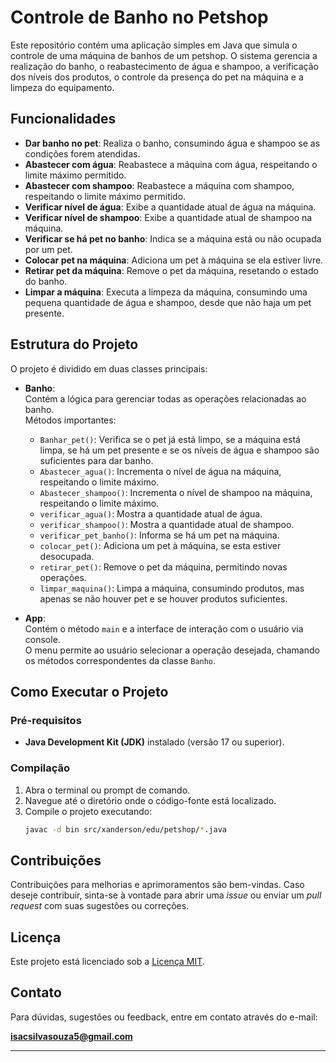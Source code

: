 # Controle de Banho no Petshop

Este repositório contém uma aplicação simples em Java que simula o controle de uma máquina de banhos de um petshop. O sistema gerencia a realização do banho, o reabastecimento de água e shampoo, a verificação dos níveis dos produtos, o controle da presença do pet na máquina e a limpeza do equipamento.

## Funcionalidades

- **Dar banho no pet**: Realiza o banho, consumindo água e shampoo se as condições forem atendidas.
- **Abastecer com água**: Reabastece a máquina com água, respeitando o limite máximo permitido.
- **Abastecer com shampoo**: Reabastece a máquina com shampoo, respeitando o limite máximo permitido.
- **Verificar nível de água**: Exibe a quantidade atual de água na máquina.
- **Verificar nível de shampoo**: Exibe a quantidade atual de shampoo na máquina.
- **Verificar se há pet no banho**: Indica se a máquina está ou não ocupada por um pet.
- **Colocar pet na máquina**: Adiciona um pet à máquina se ela estiver livre.
- **Retirar pet da máquina**: Remove o pet da máquina, resetando o estado do banho.
- **Limpar a máquina**: Executa a limpeza da máquina, consumindo uma pequena quantidade de água e shampoo, desde que não haja um pet presente.

## Estrutura do Projeto

O projeto é dividido em duas classes principais:

- **Banho**:  
  Contém a lógica para gerenciar todas as operações relacionadas ao banho.  
  Métodos importantes:
  - `Banhar_pet()`: Verifica se o pet já está limpo, se a máquina está limpa, se há um pet presente e se os níveis de água e shampoo são suficientes para dar banho.
  - `Abastecer_agua()`: Incrementa o nível de água na máquina, respeitando o limite máximo.
  - `Abastecer_shampoo()`: Incrementa o nível de shampoo na máquina, respeitando o limite máximo.
  - `verificar_agua()`: Mostra a quantidade atual de água.
  - `verificar_shampoo()`: Mostra a quantidade atual de shampoo.
  - `verificar_pet_banho()`: Informa se há um pet na máquina.
  - `colocar_pet()`: Adiciona um pet à máquina, se esta estiver desocupada.
  - `retirar_pet()`: Remove o pet da máquina, permitindo novas operações.
  - `limpar_maquina()`: Limpa a máquina, consumindo produtos, mas apenas se não houver pet e se houver produtos suficientes.

- **App**:  
  Contém o método `main` e a interface de interação com o usuário via console.  
  O menu permite ao usuário selecionar a operação desejada, chamando os métodos correspondentes da classe `Banho`.

## Como Executar o Projeto

### Pré-requisitos

- **Java Development Kit (JDK)** instalado (versão 17 ou superior).

### Compilação

1. Abra o terminal ou prompt de comando.
2. Navegue até o diretório onde o código-fonte está localizado.
3. Compile o projeto executando:
   ```bash
   javac -d bin src/xanderson/edu/petshop/*.java

## Contribuições

Contribuições para melhorias e aprimoramentos são bem-vindas. Caso deseje contribuir, sinta-se à vontade para abrir uma _issue_ ou enviar um _pull request_ com suas sugestões ou correções.

## Licença

Este projeto está licenciado sob a [Licença MIT](LICENSE).

## Contato

Para dúvidas, sugestões ou feedback, entre em contato através do e-mail:

**isacsilvasouza5@gmail.com**

---